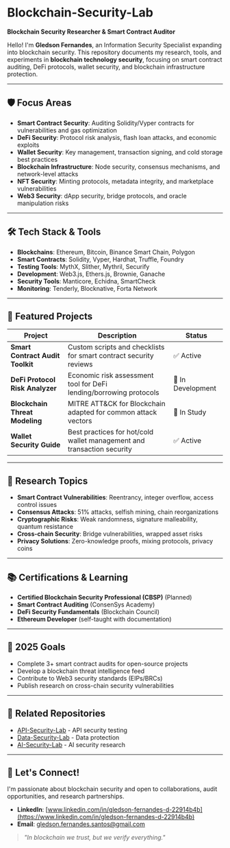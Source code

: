 # Blockchain-Security-Lab

**Blockchain Security Researcher & Smart Contract Auditor**

Hello! I'm **Gledson Fernandes**, an Information Security Specialist expanding into blockchain security. This repository documents my research, tools, and experiments in **blockchain technology security**, focusing on smart contract auditing, DeFi protocols, wallet security, and blockchain infrastructure protection.

---

## 🛡️ Focus Areas
- **Smart Contract Security**: Auditing Solidity/Vyper contracts for vulnerabilities and gas optimization
- **DeFi Security**: Protocol risk analysis, flash loan attacks, and economic exploits
- **Wallet Security**: Key management, transaction signing, and cold storage best practices
- **Blockchain Infrastructure**: Node security, consensus mechanisms, and network-level attacks
- **NFT Security**: Minting protocols, metadata integrity, and marketplace vulnerabilities
- **Web3 Security**: dApp security, bridge protocols, and oracle manipulation risks

---

## 🛠️ Tech Stack & Tools
- **Blockchains**: Ethereum, Bitcoin, Binance Smart Chain, Polygon
- **Smart Contracts**: Solidity, Vyper, Hardhat, Truffle, Foundry
- **Testing Tools**: MythX, Slither, Mythril, Securify
- **Development**: Web3.js, Ethers.js, Brownie, Ganache
- **Security Tools**: Manticore, Echidna, SmartCheck
- **Monitoring**: Tenderly, Blocknative, Forta Network

---

## 📂 Featured Projects
| Project | Description | Status |
|---------|-------------|--------|
| **Smart Contract Audit Toolkit** | Custom scripts and checklists for smart contract security reviews | ✅ Active |
| **DeFi Protocol Risk Analyzer** | Economic risk assessment tool for DeFi lending/borrowing protocols | 🚧 In Development |
| **Blockchain Threat Modeling** | MITRE ATT&CK for Blockchain adapted for common attack vectors | 📖 In Study |
| **Wallet Security Guide** | Best practices for hot/cold wallet management and transaction security | ✅ Active |

---

## 🔬 Research Topics
- **Smart Contract Vulnerabilities**: Reentrancy, integer overflow, access control issues
- **Consensus Attacks**: 51% attacks, selfish mining, chain reorganizations
- **Cryptographic Risks**: Weak randomness, signature malleability, quantum resistance
- **Cross-chain Security**: Bridge vulnerabilities, wrapped asset risks
- **Privacy Solutions**: Zero-knowledge proofs, mixing protocols, privacy coins

---

## 📚 Certifications & Learning
- **Certified Blockchain Security Professional (CBSP)** (Planned)
- **Smart Contract Auditing** (ConsenSys Academy)
- **DeFi Security Fundamentals** (Blockchain Council)
- **Ethereum Developer** (self-taught with documentation)

---

## 🎯 2025 Goals
- Complete 3+ smart contract audits for open-source projects
- Develop a blockchain threat intelligence feed
- Contribute to Web3 security standards (EIPs/BRCs)
- Publish research on cross-chain security vulnerabilities

---

## 🔗 Related Repositories
- [API-Security-Lab](https://github.com/yourprofile/api-security-lab) - API security testing
- [Data-Security-Lab](https://github.com/yourprofile/data-security-lab) - Data protection
- [AI-Security-Lab](https://github.com/yourprofile/ai-security-lab) - AI security research

---

## 🤝 Let's Connect!
I'm passionate about blockchain security and open to collaborations, audit opportunities, and research partnerships.

- **LinkedIn**: [www.linkedin.com/in/gledson-fernandes-d-22914b4b](https://www.linkedin.com/in/gledson-fernandes-d-22914b4b)
- **Email**: gledson.fernandes.santos@gmail.com


> *"In blockchain we trust, but we verify everything."*
